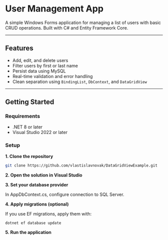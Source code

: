 # User Management App

A simple Windows Forms application for managing a list of users with basic CRUD operations. Built with C# and Entity Framework Core.

---

## Features

- Add, edit, and delete users
- Filter users by first or last name
- Persist data using MySQL
- Real-time validation and error handling
- Clean separation using `BindingList`, `DbContext`, and `DataGridView`

---

##  Getting Started

### Requirements

- .NET 8 or later
- Visual Studio 2022 or later

### Setup

**1. Clone the repository**
   ```bash
   git clone https://github.com/vlastislavnovak/DataGridViewExample.git
   ```
**2. Open the solution in Visual Studio**

**3. Set your database provider**

In AppDbContext.cs, configure connection to SQL Server.

**4. Apply migrations (optional)**

If you use EF migrations, apply them with:

```bash
dotnet ef database update
```
**5. Run the application**